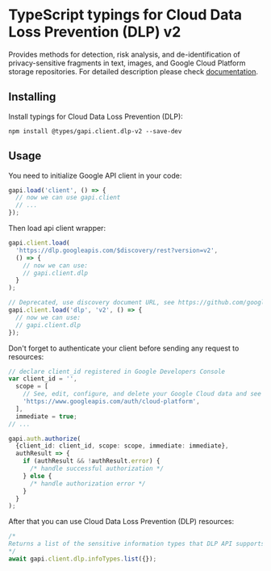 # TypeScript typings for Cloud Data Loss Prevention (DLP) v2

Provides methods for detection, risk analysis, and de-identification of privacy-sensitive fragments in text, images, and Google Cloud Platform storage repositories.
For detailed description please check [documentation](https://cloud.google.com/dlp/docs/).

## Installing

Install typings for Cloud Data Loss Prevention (DLP):

```
npm install @types/gapi.client.dlp-v2 --save-dev
```

## Usage

You need to initialize Google API client in your code:

```typescript
gapi.load('client', () => {
  // now we can use gapi.client
  // ...
});
```

Then load api client wrapper:

```typescript
gapi.client.load(
  'https://dlp.googleapis.com/$discovery/rest?version=v2',
  () => {
    // now we can use:
    // gapi.client.dlp
  }
);
```

```typescript
// Deprecated, use discovery document URL, see https://github.com/google/google-api-javascript-client/blob/master/docs/reference.md#----gapiclientloadname----version----callback--
gapi.client.load('dlp', 'v2', () => {
  // now we can use:
  // gapi.client.dlp
});
```

Don't forget to authenticate your client before sending any request to resources:

```typescript
// declare client_id registered in Google Developers Console
var client_id = '',
  scope = [
    // See, edit, configure, and delete your Google Cloud data and see the email address for your Google Account.
    'https://www.googleapis.com/auth/cloud-platform',
  ],
  immediate = true;
// ...

gapi.auth.authorize(
  {client_id: client_id, scope: scope, immediate: immediate},
  authResult => {
    if (authResult && !authResult.error) {
      /* handle successful authorization */
    } else {
      /* handle authorization error */
    }
  }
);
```

After that you can use Cloud Data Loss Prevention (DLP) resources: <!-- TODO: make this work for multiple namespaces -->

```typescript
/*
Returns a list of the sensitive information types that DLP API supports. See https://cloud.google.com/dlp/docs/infotypes-reference to learn more.
*/
await gapi.client.dlp.infoTypes.list({});
```
